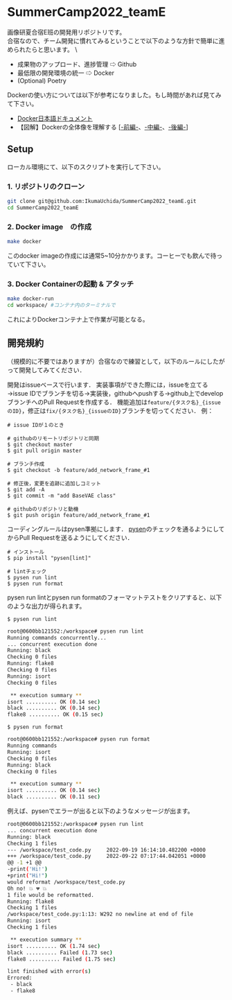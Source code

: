 # SummerCamp2022_teamE

画像研夏合宿E班の開発用リポジトリです。 \
合宿なので、チーム開発に慣れてみるということで以下のような方針で簡単に進められたらと思います。 \
- 成果物のアップロード、進捗管理 ⇨ Github
- 最低限の開発環境の統一 ⇨ Docker 
- (Optional) Poetry

Dockerの使い方については以下が参考になりました。もし時間があれば見てみて下さい。
- [Docker日本語ドキュメント](https://docs.docker.jp/)
- 【図解】Dockerの全体像を理解する [[-前編-](https://qiita.com/etaroid/items/b1024c7d200a75b992fc)、[-中編-](https://qiita.com/etaroid/items/88ec3a0e2d80d7cdf87a)、[-後編-](https://qiita.com/etaroid/items/40106f13d47bfcbc2572)]


## Setup
ローカル環境にて、以下のスクリプトを実行して下さい。

### 1. リポジトリのクローン
```bash
git clone git@github.com:IkumaUchida/SummerCamp2022_teamE.git
cd SummerCamp2022_teamE
```
### 2. Docker image　の作成

```bash
make docker
```
このdocker imageの作成には通常5~10分かかります。コーヒーでも飲んで待っていて下さい。

### 3. Docker Containerの起動 & アタッチ
```bash
make docker-run
cd workspace/ #コンテナ内のターミナルで
```
これによりDockerコンテナ上で作業が可能となる。

 

## 開発規約
（規模的に不要ではありますが）合宿なので練習として，以下のルールにしたがって開発してみてください．

開発はissueベースで行います．
実装事項ができた際には，issueを立てる→issue IDでブランチを切る→実装後，githubへpushする→github上でdevelopブランチへのPull Requestを作成する．
機能追加は`feature/{タスク名}_{issueのID}`，修正は`fix/{タスク名}_{issueのID}`ブランチを切ってください．
例：
```
# issue IDが１のとき

# githubのリモートリポジトリと同期
$ git checkout master
$ git pull origin master

# ブランチ作成
$ git checkout -b feature/add_network_frame_#1

# 修正後，変更を追跡に追加しコミット
$ git add -A
$ git commit -m "add BaseVAE class"

# githubのリポジトリと動機
$ git push origin feature/add_network_frame_#1
```

コーディングルールはpysen準拠にします．
[pysen](https://github.com/pfnet/pysen)のチェックを通るようにしてからPull Requestを送るようにしてください．
```
# インストール
$ pip install "pysen[lint]"

# lintチェック
$ pysen run lint
$ pysen run format
```

pysen run lintとpysen run formatのフォーマットテストをクリアすると、以下のような出力が得られます。

`$ pysen run lint`

```bash
root@0600bb121552:/workspace# pysen run lint
Running commands concurrently...
... concurrent execution done
Running: black
Checking 0 files
Running: flake8
Checking 0 files
Running: isort
Checking 0 files

 ** execution summary **
isort .......... OK (0.14 sec)
black .......... OK (0.14 sec)
flake8 .......... OK (0.15 sec)
```


`$ pysen run format`

```bash
root@0600bb121552:/workspace# pysen run format
Running commands
Running: isort
Checking 0 files
Running: black
Checking 0 files

 ** execution summary **
isort .......... OK (0.14 sec)
black .......... OK (0.11 sec)
```

例えば、pysenでエラーが出ると以下のようなメッセージが出ます。

```bash
root@0600bb121552:/workspace# pysen run lint
... concurrent execution done
Running: black
Checking 1 files
--- /workspace/test_code.py     2022-09-19 16:14:10.482200 +0000
+++ /workspace/test_code.py     2022-09-22 07:17:44.042051 +0000
@@ -1 +1 @@
-print('Hi!')
+print("Hi!")
would reformat /workspace/test_code.py
Oh no! 💥 💔 💥
1 file would be reformatted.
Running: flake8
Checking 1 files
/workspace/test_code.py:1:13: W292 no newline at end of file
Running: isort
Checking 1 files

 ** execution summary **
isort .......... OK (1.74 sec)
black .......... Failed (1.73 sec)
flake8 .......... Failed (1.75 sec)

lint finished with error(s)
Errored:
 - black
 - flake8
 ```
